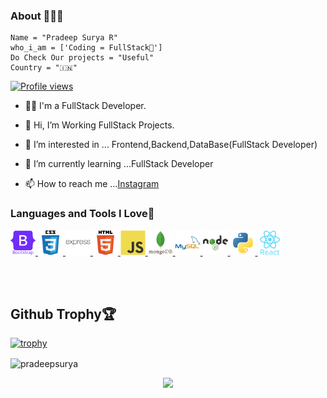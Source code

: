 
### About 🙋🏻‍♂️
```FullStack Developer
Name = "Pradeep Surya R"
who_i_am = ['Coding = FullStack💙']
Do Check Our projects = "Useful"
Country = "🇮🇳"
```
[![Profile views](https://www.linkedin.com/in/pradeep-surya-b0a2a61a2/)](https://github.com/Pradeep-surya6618)





- 👨‍💻 I'm a FullStack Developer.
- 👋 Hi, I’m Working FullStack Projects.
- 👀 I’m interested in ... Frontend,Backend,DataBase(FullStack Developer)
- 🌱 I’m currently learning ...FullStack Developer

- 📫 How to reach me ...[Instagram](https://www.instagram.com/_._.surya._.__/)


<!---
pradeepsurya profile is a ✨ special ✨ repository because its `README.md` (this file) appears on your GitHub profile.
You can click the Preview link to take a look at your changes.
--->

### Languages and Tools I Love💙
<p align="left"> <a href="https://getbootstrap.com" target="_blank" rel="noreferrer">
     <img src="https://raw.githubusercontent.com/devicons/devicon/master/icons/bootstrap/bootstrap-plain-wordmark.svg" alt="bootstrap" width="40" height="40"/> </a> <a href="https://www.w3schools.com/css/" target="_blank" rel="noreferrer">
     <img src="https://raw.githubusercontent.com/devicons/devicon/master/icons/css3/css3-original-wordmark.svg" alt="css3" width="40" height="40"/> </a> <a href="https://expressjs.com" target="_blank" rel="noreferrer">
     <img src="https://raw.githubusercontent.com/devicons/devicon/master/icons/express/express-original-wordmark.svg" alt="express" width="40" height="40"/> </a> <a href="https://www.w3.org/html/" target="_blank" rel="noreferrer"> 
     <img src="https://raw.githubusercontent.com/devicons/devicon/master/icons/html5/html5-original-wordmark.svg" alt="html5" width="40" height="40"/> </a> <a href="https://developer.mozilla.org/en-US/docs/Web/JavaScript" target="_blank" rel="noreferrer">
     <img src="https://raw.githubusercontent.com/devicons/devicon/master/icons/javascript/javascript-original.svg" alt="javascript" width="40" height="40"/> </a> <a href="https://www.mongodb.com/" target="_blank" rel="noreferrer">
     <img src="https://raw.githubusercontent.com/devicons/devicon/master/icons/mongodb/mongodb-original-wordmark.svg" alt="mongodb" width="40" height="40"/> </a> <a href="https://www.mysql.com/" target="_blank" rel="noreferrer">
     <img src="https://raw.githubusercontent.com/devicons/devicon/master/icons/mysql/mysql-original-wordmark.svg" alt="mysql" width="40" height="40"/> </a> <a href="https://nodejs.org" target="_blank" rel="noreferrer"> 
     <img src="https://raw.githubusercontent.com/devicons/devicon/master/icons/nodejs/nodejs-original-wordmark.svg" alt="nodejs" width="40" height="40"/> </a> <a href="https://www.python.org" target="_blank" rel="noreferrer">
     <img src="https://raw.githubusercontent.com/devicons/devicon/master/icons/python/python-original.svg" alt="python" width="40" height="40"/> </a> <a href="https://reactjs.org/" target="_blank" rel="noreferrer">
     <img src="https://raw.githubusercontent.com/devicons/devicon/master/icons/react/react-original-wordmark.svg" alt="react" width="40" height="40"/> </a> </p>






    







<br />
<br />


## Github Trophy🏆

[![trophy](https://github-profile-trophy.vercel.app/?username=Pradeep-surya6618&theme=onedark)](https://github.com/Pradeep-surya6618)

<p><img align="center" src="https://github-readme-streak-stats.herokuapp.com/?user=Pradeep-surya6618&theme=chartreuse-dark&hide_border=True" alt="pradeepsurya"/></p>

<p align="center">
    <img src="https://img.shields.io/badge/THANKS%20FOR-VISITING%20💙-red?style=for-the-badge&logo=github"/>
</p>


